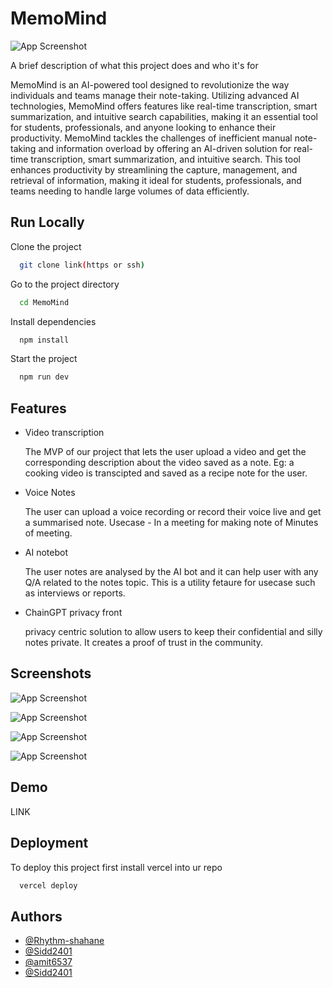 
# MemoMind

![App Screenshot](https://i.ibb.co/Mc4sqyf/MemoMind.png)

A brief description of what this project does and who it's for

MemoMind is an AI-powered tool designed to revolutionize the way individuals and teams manage their note-taking. Utilizing advanced AI technologies, MemoMind offers features like real-time transcription, smart summarization, and intuitive search capabilities, making it an essential tool for students, professionals, and anyone looking to enhance their productivity.
MemoMind tackles the challenges of inefficient manual note-taking and information overload by offering an AI-driven solution for real-time transcription, smart summarization, and intuitive search. This tool enhances productivity by streamlining the capture, management, and retrieval of information, making it ideal for students, professionals, and teams needing to handle large volumes of data efficiently.






## Run Locally

Clone the project

```bash
  git clone link(https or ssh)
```

Go to the project directory

```bash
  cd MemoMind
```

Install dependencies

```bash
  npm install
```

Start the project

```bash
  npm run dev
```


## Features

- Video transcription 

  The MVP of our project that lets the user upload a video and get the corresponding description about the video saved as a note. Eg: a cooking video is transcipted and saved as a recipe note for the user.

- Voice Notes
  
  The user can upload a voice recording or record their voice live and get a summarised note. Usecase - In a meeting for making note of Minutes of meeting. 

- AI notebot

  The user notes are analysed by the AI bot and it can help user with any Q/A related to the notes topic. This is a utility fetaure for usecase such as interviews or reports.

- ChainGPT privacy front
    
  privacy centric solution to allow users to keep their confidential and silly notes private. It creates a proof of trust in the community.

  


## Screenshots

![App Screenshot](https://i.ibb.co/JcRnHty/Whats-App-Image-2024-05-26-at-14-47-28.jpg)

![App Screenshot](https://i.ibb.co/6yFSX83/Whats-App-Image-2024-05-26-at-14-47-25-1.jpg)

![App Screenshot](https://i.ibb.co/4g1MJkx/Whats-App-Image-2024-05-26-at-14-47-22.jpg)

![App Screenshot](https://i.ibb.co/wyWd6yB/Whats-App-Image-2024-05-26-at-14-47-17.jpg)

## Demo
LINK

## Deployment

To deploy this project first install vercel into ur repo

```bash
  vercel deploy
```


## Authors

- [@Rhythm-shahane](https://www.github.com/Rhythm-shahane)
- [@Sidd2401](https://www.github.com/Sidd2401)
- [@amit6537](https://www.github.com/amit6537)
- [@Sidd2401](https://www.github.com/Sidd2401)

